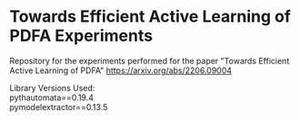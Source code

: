 # Towards Efficient Active Learning of PDFA Experiments
Repository for the experiments performed for the paper "Towards Efficient Active Learning of PDFA" https://arxiv.org/abs/2206.09004

Library Versions Used:
<br>pythautomata==0.19.4
<br>pymodelextractor==0.13.5
